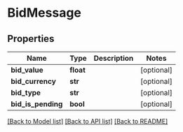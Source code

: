 # BidMessage

## Properties
Name | Type | Description | Notes
------------ | ------------- | ------------- | -------------
**bid_value** | **float** |  | [optional] 
**bid_currency** | **str** |  | [optional] 
**bid_type** | **str** |  | [optional] 
**bid_is_pending** | **bool** |  | [optional] 

[[Back to Model list]](../README.md#documentation-for-models) [[Back to API list]](../README.md#documentation-for-api-endpoints) [[Back to README]](../README.md)


